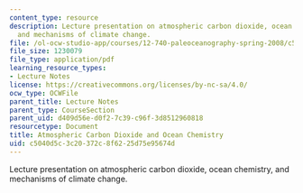 ```yaml
---
content_type: resource
description: Lecture presentation on atmospheric carbon dioxide, ocean chemistry,
  and mechanisms of climate change.
file: /ol-ocw-studio-app/courses/12-740-paleoceanography-spring-2008/c5040d5c3c20372c8f6225d75e95674d_lec10_slide.pdf
file_size: 1230079
file_type: application/pdf
learning_resource_types:
- Lecture Notes
license: https://creativecommons.org/licenses/by-nc-sa/4.0/
ocw_type: OCWFile
parent_title: Lecture Notes
parent_type: CourseSection
parent_uid: d409d56e-d0f2-7c39-c96f-3d8512960818
resourcetype: Document
title: Atmospheric Carbon Dioxide and Ocean Chemistry
uid: c5040d5c-3c20-372c-8f62-25d75e95674d
---
```

Lecture presentation on atmospheric carbon dioxide, ocean chemistry, and mechanisms of climate change.